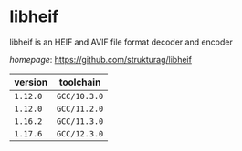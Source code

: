 # libheif

libheif is an HEIF and AVIF file format decoder and encoder

*homepage*: <https://github.com/strukturag/libheif>

version | toolchain
--------|----------
``1.12.0`` | ``GCC/10.3.0``
``1.12.0`` | ``GCC/11.2.0``
``1.16.2`` | ``GCC/11.3.0``
``1.17.6`` | ``GCC/12.3.0``
